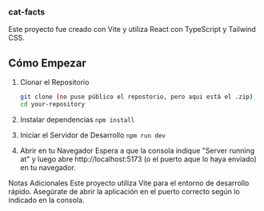 
### cat-facts

Este proyecto fue creado con Vite y utiliza React con TypeScript y Tailwind CSS.

## Cómo Empezar

1. Clonar el Repositorio

   ```bash
   git clone (no puse público el repostorio, pero aqui está el .zip)
   cd your-repository

2. Instalar dependencias
```npm install```
3. Iniciar el Servidor de Desarrollo
```npm run dev```

4. Abrir en tu Navegador
Espera a que la consola indique "Server running at" y luego abre http://localhost:5173 (o el puerto aque lo haya enviado) en tu navegador.

Notas Adicionales
Este proyecto utiliza Vite para el entorno de desarrollo rápido.
Asegúrate de abrir la aplicación en el puerto correcto según lo indicado en la consola.
